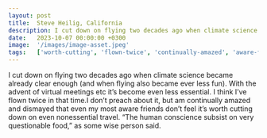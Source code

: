 ```yaml
---
layout: post
title:  Steve Heilig, California
description: I cut down on flying two decades ago when climate science became already clear enough (and when flying also became ever less fun). With the advent of ...
date:   2023-10-07 00:00:00 +0300
image:  '/images/image-asset.jpeg'
tags:   ['worth-cutting', 'flown-twice', 'continually-amazed', 'aware-friends', 'even', '', '', '']
---
```

I cut down on flying two decades ago when climate science became already clear enough (and when flying also became ever less fun). With the advent of virtual meetings etc it’s become even less essential. I think I’ve flown twice in that time.I don’t preach about it, but am continually amazed and dismayed that even my most aware friends don’t feel it’s worth cutting down on even nonessential travel. “The human conscience subsist on very questionable food,” as some wise person said.


